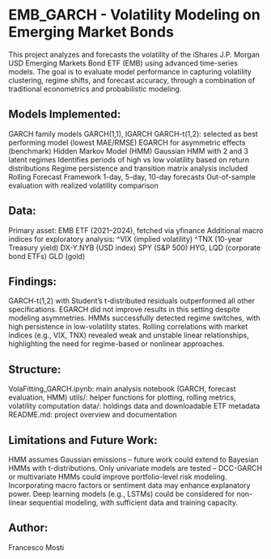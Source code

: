 # EMB_GARCH - Volatility Modeling on Emerging Market Bonds

This project analyzes and forecasts the volatility of the iShares J.P. Morgan USD Emerging Markets Bond ETF (EMB) using advanced time-series models. The goal is to evaluate model performance in capturing volatility clustering, regime shifts, and forecast accuracy, through a combination of traditional econometrics and probabilistic modeling.

## Models Implemented:

GARCH family models
GARCH(1,1), IGARCH
GARCH-t(1,2): selected as best performing model (lowest MAE/RMSE)
EGARCH for asymmetric effects (benchmark)
Hidden Markov Model (HMM)
Gaussian HMM with 2 and 3 latent regimes
Identifies periods of high vs low volatility based on return distributions
Regime persistence and transition matrix analysis included
Rolling Forecast Framework
1-day, 5-day, 10-day forecasts
Out-of-sample evaluation with realized volatility comparison

## Data:
Primary asset: EMB ETF (2021–2024), fetched via yfinance
Additional macro indices for exploratory analysis:
^VIX (implied volatility)
^TNX (10-year Treasury yield)
DX-Y.NYB (USD index)
SPY (S&P 500)
HYG, LQD (corporate bond ETFs)
GLD (gold)

## Findings:
GARCH-t(1,2) with Student’s t-distributed residuals outperformed all other specifications.
EGARCH did not improve results in this setting despite modeling asymmetries.
HMMs successfully detected regime switches, with high persistence in low-volatility states.
Rolling correlations with market indices (e.g., VIX, TNX) revealed weak and unstable linear relationships, highlighting the need for regime-based or nonlinear approaches.

## Structure:
VolaFitting_GARCH.ipynb: main analysis notebook (GARCH, forecast evaluation, HMM)
utils/: helper functions for plotting, rolling metrics, volatility computation
data/: holdings data and downloadable ETF metadata
README.md: project overview and documentation

## Limitations and Future Work:
HMM assumes Gaussian emissions – future work could extend to Bayesian HMMs with t-distributions.
Only univariate models are tested – DCC-GARCH or multivariate HMMs could improve portfolio-level risk modeling.
Incorporating macro factors or sentiment data may enhance explanatory power.
Deep learning models (e.g., LSTMs) could be considered for non-linear sequential modeling, with sufficient data and training capacity.

## Author:
Francesco Mosti
